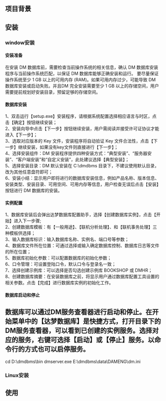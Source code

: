 ## 项目背景

## 安装

### window安装

#### 安装准备

在安装 DM 数据库前，需要检查当前操作系统的相关信息，确认 DM 数据库安装程序与当前操作系统匹配，以保证 DM 数据库能够正确安装和运行。 要尽量保证操作系统至少 1 GB 以上的可用内存 (RAM)。如果可用内存过少，可能导致 DM 数据库安装或启动失败。并且DM 完全安装需要至少 1 GB 以上的存储空间，用户需要提前规划好安装目录，预留足够的存储空间。

#### 数据库安装

1、双击运行【setup.exe】安装程序，请根据系统配置选择相应语言与时区，点击【确定】按钮继续安装；<br>
2、安装向导中点击【下一步】按钮继续安装，用户需阅读并接受许可证协议才能进入【下一步】；<br>
3、选取对应版本的 Key 文件，安装程序将自动验证 Key 文件合法性，点击【下一步】继续安装，如果没有key文件则直接进行【下一步】；<br>
4、选择安装组件：DM 安装程序提供四种安装方式：“典型安装”、“服务器安装”、“客户端安装”和“自定义安装”，此处建议选择【典型安装】；<br>
5、选择安装目录：DM 默认安装在 C:\dmdbms 目录下，不建议使用默认目录，改为其他任意盘符即可；<br>
6、安装小结：显示用户即将进行的数据库安装信息，例如产品名称、版本信息、安装类型、安装目录、可用空间、可用内存等信息，用户检查无误后点击【安装】按钮进行 DM 数据库的安装。<br>

#### 实例配置

1、数据库安装后会弹出达梦数据库配置助手，选择【创建数据库实例】，点击【开始】进入下一步骤;<br>
2、创建数据库模板：有【一般用途】、【联机分析处理】、和【联机事务处理】三种模板供选择；<br>
3、输入数据库标识：输入数据库名称、实例名、端口号等参数；<br>
4、数据库文件所在位置：可通过选择或输入确定数据库控制、数据库日志等文件的所在位置；<br>
5、数据库初始化参数：可以配置数据库的初始化参数；<br>
6、口令管理：可设置登陆口令，默认口令与登录名一致；<br>
7、选择创建示例库：可以选择是否勾选创建示例库 BOOKSHOP 或 DMHR；<br>
8、创建数据库摘要：在安装数据库之前，将显示用户通过数据库配置工具设置的相关参数。点击【完成】进行数据库实例的初始化工作。<br>

#### 数据库启动和停止

数据库可以通过DM服务查看器进行启动和停止。在开始菜单中的【达梦数据库】是快捷方式，打开目录下的DM服务查看器，可以看到已创建的实例服务。选择对应的服务，右键可选择【启动】或【停止】服务。以命令行的方式也可以启停服务。
--
cd D:\dmdbms\bin
dmserver.exe E:\dmdbms\data\DAMENG\dm.ini
### Linux安装


## 使用
